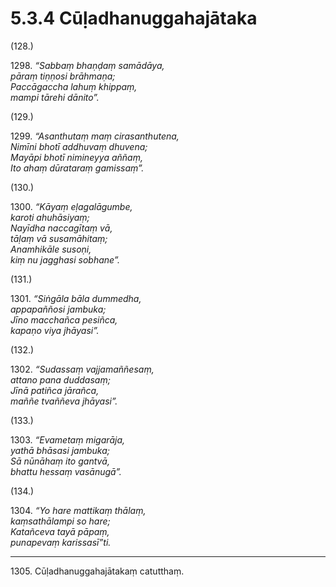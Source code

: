 # 5.3.4 Cūḷadhanuggahajātaka

(128.)

1298\. _“Sabbaṃ bhaṇḍaṃ samādāya,_  
_pāraṃ tiṇṇosi brāhmaṇa;_  
_Paccāgaccha lahuṃ khippaṃ,_  
_mampi tārehi dānito”._  

(129.)

1299\. _“Asanthutaṃ maṃ cirasanthutena,_  
_Nimīni bhotī addhuvaṃ dhuvena;_  
_Mayāpi bhotī nimineyya aññaṃ,_  
_Ito ahaṃ dūrataraṃ gamissaṃ”._  

(130.)

1300\. _“Kāyaṃ eḷagalāgumbe,_  
_karoti ahuhāsiyaṃ;_  
_Nayīdha naccagītaṃ vā,_  
_tāḷaṃ vā susamāhitaṃ;_  
_Anamhikāle susoṇi,_  
_kiṃ nu jagghasi sobhane”._  

(131.)

1301\. _“Siṅgāla bāla dummedha,_  
_appapaññosi jambuka;_  
_Jīno macchañca pesiñca,_  
_kapaṇo viya jhāyasi”._  

(132.)

1302\. _“Sudassaṃ vajjamaññesaṃ,_  
_attano pana duddasaṃ;_  
_Jīnā patiñca jārañca,_  
_maññe tvaññeva jhāyasi”._  

(133.)

1303\. _“Evametaṃ migarāja,_  
_yathā bhāsasi jambuka;_  
_Sā nūnāhaṃ ito gantvā,_  
_bhattu hessaṃ vasānugā”._  

(134.)

1304\. _“Yo hare mattikaṃ thālaṃ,_  
_kaṃsathālampi so hare;_  
_Katañceva tayā pāpaṃ,_  
_punapevaṃ karissasī”ti._  

---

1305\. Cūḷadhanuggahajātakaṃ catutthaṃ.
